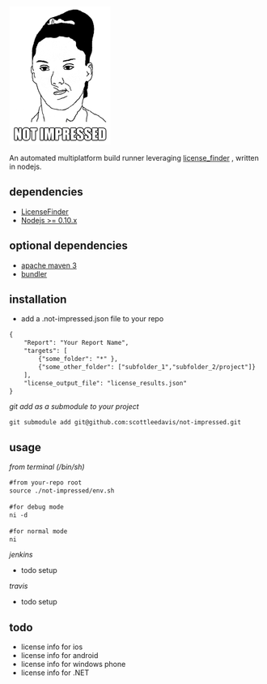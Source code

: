 ![Not Impressed](not-impressed.png)

An automated multiplatform build runner leveraging [license_finder](https://github.com/pivotal/LicenseFinder) , written in nodejs.

dependencies
------------

* [LicenseFinder](https://rubygems.org/gems/license_finder/versions/2.0.4)
* [Nodejs >= 0.10.x](https://nodejs.org)

optional dependencies
---------------------

* [apache maven 3](https://maven.apache.org/download.cgi)
* [bundler](http://bundler.io/)


installation
-----

* add a .not-impressed.json file to your repo
```
{
	"Report": "Your Report Name",
	"targets": [
		{"some_folder": "*" },
		{"some_other_folder": ["subfolder_1","subfolder_2/project"]}
	],
	"license_output_file": "license_results.json"
}
```
*git add as a submodule to your project*
```
git submodule add git@github.com:scottleedavis/not-impressed.git
```


usage
-----

*from terminal (/bin/sh)*
```
#from your-repo root
source ./not-impressed/env.sh

#for debug mode
ni -d

#for normal mode
ni

```

*jenkins*
* todo setup

*travis*
* todo setup


todo
----

* license info for ios
* license info for android
* license info for windows phone
* license info for .NET


